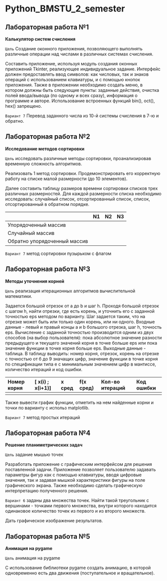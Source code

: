 # Python_BMSTU_2_semester

##  Лабораторная работа №1

**Калькулятор систем счисления**

`Цель` Создание оконного приложения, позволяющего выполнять различные операции над числами в различных системах счисления.

Составить приложение, используя модуль создания оконных приложений Tkinter, реализующее индивидуальное задание. Интерфейс должен предоставлять ввод символов: как числовых, так и знаков операций с использованием клавиатуры, и с помощью кнопок приложения. Также в приложении необходимо создать меню, в котором должны быть следующие пункты: заданные действия, очистка полей ввода/вывода (по одному и всех сразу), информация о программе и авторе. Использование встроенных функций bin(), oct(), hex() запрещено. 

`Вариант 7` Перевод заданного числа из 10-й системы счисления в 7-ю и обратно.


##  Лабораторная работа №2

**Исследование методов сортировки**

`Цель` исследовать различные методы сортировки, проанализировав временную сложность алгоритмов.

Реализовать 1 метод сортировки. Продемонстрировать его корректную работу на списке малой размерности (до 10 элементов).

Далее составить таблицу размеров времени сортировки списков трех различных размерностей. Для каждой размерности списка необходимо исследовать: случайный список, отсортированный список, список, отсортированный в обратном порядке.

|  | N1 | N2 | N3 |
|:---------|:---------|:---------|:---------|
| Упорядоченный массив |          |          |          | 
| Случайный массив |          |          |          | 
| Обратно упорядоченный массив |          |          |          | 

`Вариант 7` метод сортировки пузырьком с флагом


##  Лабораторная работа №3

**Методы уточнения корней**

`Цель` реализация итерационных алгоритмов вычислительной математики. 

Задается большой отрезок от а до b и шаг һ. Проходя большой отрезок с шагом һ, найти отрезки, где есть корень, и уточнить его с заданной точностью eps методом по варианту. Шаг задается таким, что на отрезке может быть или только один корень, или ни одного. Входные данные - левый и правый концы а и b большого отрезка, шаг һ, точность eps. Вычисление с заданной точностью производится одним из двух способов (на выбор пользователя): пока абсолютное значение разности предыдущего и текущего значений корня в точке больше eps или пока значение функции в точке корня больше eps. Выходные данные - таблица. В таблицу выводить: номер корня, отрезок, корень на отрезке с точностью от б до 9 значащих цифр, значение функции в точке корня по спецификации типа е с минимальным значением цифр в мантиссе, количество итераций и код ошибки.

| Номер корня | [ x(i) ; x(i+1)] | x сред | f(x сред) | Кол-во итераций | Код ошибки |
|:---------|:---------|:---------|:---------|:---------|:---------|
|          |          |          |          |          |          |  

Также вывести график функции, отметить на нем найденные корни и точки по варианту с использ matplotlib.

`Вариант 7` метод простых итераций


##  Лабораторная работа №4

**Решение планиметрических задач**

`Цель` задание мышью точек

Разработать приложение с графическим интерфейсом для решения поставленной задачи. Приложение позволяет пользователю задавать параметры фигур как с помощью клавиатуры, вводя цифровые значения, так и задавая мышкой характеристики фигуры на поле графического экрана. Также необходимо сделать графическую интерпретацию полученного решения. 

`Вариант 6` заданы два множества точек. Найти такой треугольник с вершинами  - точками первого множества, внутри которого находится одинаковое количество точек из первого и из второго множеств.

Дать графическое изображение результатов.


##  Лабораторная работа №5

**Анимация на pygame**

`Цель` анимация на pygame

С использование библиотеки pygame создать анимацию, в которой одновременно есть два движения (поступательное и вращательное).